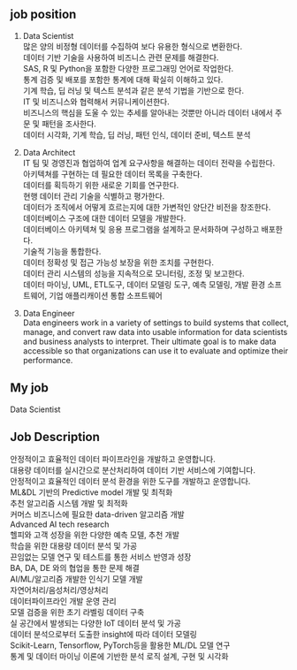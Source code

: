 ## job position
1. Data Scientist  
많은 양의 비정형 데이터를 수집하여 보다 유용한 형식으로 변환한다.  
데이터 기반 기술을 사용하여 비즈니스 관련 문제를 해결한다.  
SAS, R 및 Python을 포함한 다양한 프로그래밍 언어로 작업한다.  
통계 검증 및 배포를 포함한 통계에 대해 확실히 이해하고 있다.  
기계 학습, 딥 러닝 및 텍스트 분석과 같은 분석 기법을 기반으로 한다.  
IT 및 비즈니스와 협력해서 커뮤니케이션한다.  
비즈니스의 핵심을 도울 수 있는 추세를 알아내는 것뿐만 아니라 데이터 내에서 주문 및 패턴을 조사한다.  
데이터 시각화, 기계 학습, 딥 러닝, 패턴 인식, 데이터 준비, 텍스트 분석  

2. Data Architect  
IT 팀 및 경영진과 협업하여 업계 요구사항을 해결하는 데이터 전략을 수립한다.  
아키텍쳐를 구현하는 데 필요한 데이터 목록을 구축한다.  
데이터를 획득하기 위한 새로운 기회를 연구한다.  
현행 데이터 관리 기술을 식별하고 평가한다.  
데이터가 조직에서 어떻게 흐르는지에 대한 가변적인 양단간 비전을 창조한다.  
데이터베이스 구조에 대한 데이터 모델을 개발한다.  
데이터베이스 아키텍쳐 및 응용 프로그램을 설계하고 문서화하며 구성하고 배포한다.  
기술적 기능을 통합한다.  
데이터 정확성 및 접근 가능성 보장을 위한 조치를 구현한다.  
데이터 관리 시스템의 성능을 지속적으로 모니터링, 조정 및 보고한다.  
데이터 마이닝, UML, ETL도구, 데이터 모델링 도구, 예측 모델링, 개발 환경 소프트웨어, 기업 애플리캐이션 통합 소프트웨어  

3. Data Engineer  
Data engineers work in a variety of settings to build systems that collect, manage, and convert raw data into usable information for data scientists and business analysts to interpret. Their ultimate goal is to make data accessible so that organizations can use it to evaluate and optimize their performance.

## My job  
Data Scientist

## Job Description
안정적이고 효율적인 데이터 파이프라인을 개발하고 운영합니다.  
대용량 데이터를 실시간으로 분산처리하여 데이터 기반 서비스에 기여합니다.  
안정적이고 효율적인 데이터 분석 환경을 위한 도구를 개발하고 운영합니다.  
ML&DL 기반의 Predictive model 개발 및 최적화  
추천 알고리즘 시스템 개발 및 최적화  
커머스 비즈니스에 필요한 data-driven 알고리즘 개발  
Advanced AI tech research  
헬피와 고객 성장을 위한 다양한 예측 모델, 추천 개발  
학습을 위한 대용량 데이터 분석 및 가공  
끈임없는 모델 연구 및 테스트를 통한 서비스 반영과 성장  
BA, DA, DE 와의 협업을 통한 문제 해결  
AI/ML/알고리즘 개발한 인식기 모델 개발  
자연어처리/음성처리/영상처리  
데이터파이프라인 개발 운영 관리  
모델 검증을 위한 초기 라벨링 데이터 구축   
실 공간에서 발생되는 다양한 IoT 데이터 분석 및 가공  
데이터 분석으로부터 도출한 insight에 따라 데이터 모델링  
Scikit-Learn, Tensorflow, PyTorch등을 활용한 ML/DL 모델 연구  
통계 및 데이터 마이닝 이론에 기반한 분석 로직 설계, 구현 및 시각화  
